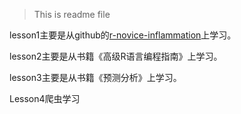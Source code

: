 > This is readme file

lesson1主要是从github的[r-novice-inflammation](http://swcarpentry.github.io/r-novice-inflammation/)上学习。

lesson2主要是从书籍《高级R语言编程指南》上学习。

lesson3主要是从书籍《预测分析》上学习。

Lesson4爬虫学习